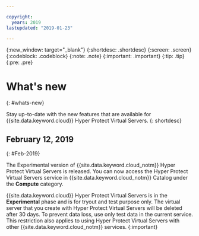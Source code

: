 ```yaml
---

copyright:
  years: 2019
lastupdated: "2019-01-23"

---
```


{:new_window: target="_blank"}
{:shortdesc: .shortdesc}
{:screen: .screen}
{:codeblock: .codeblock}
{:note: .note}
{:important: .important}
{:tip: .tip}
{:pre: .pre}

# What's new
{: #whats-new}

Stay up-to-date with the new features that are available for {{site.data.keyword.cloud}} Hyper Protect Virtual Servers.
{: shortdesc}

## February 12, 2019
{: #Feb-2019}

The Experimental version of {{site.data.keyword.cloud_notm}} Hyper Protect Virtual Servers is released. You can now access the Hyper Protect Virtual Servers service in {{site.data.keyword.cloud_notm}} Catalog under the **Compute** category.

{{site.data.keyword.cloud}} Hyper Protect Virtual Servers is in the **Experimental** phase and is for tryout and test purpose only. The virtual server that you create with Hyper Protect Virtual Servers will be deleted after 30 days. To prevent data loss, use only test data in the current service. This restriction also applies to using Hyper Protect Virtual Servers with other {{site.data.keyword.cloud_notm}} services.
{:important}
